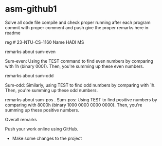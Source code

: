 # asm-github1

Solve all code file 
compile and check proper running
after each program commit with proper comment and push
give the proper remarks here in readme


reg #   23-NTU-CS-1160  Name HADI MS



remarks about sum-even

Sum-even: Using the TEST command to find even numbers by comparing with 
1h (binary 0001). Then, you're summing up these even numbers.



remarks about sum-odd

Sum-odd: Similarly, using TEST to find odd numbers 
by comparing with 1h. Then, you're summing up these odd numbers.

remarks about sum-pos
. Sum-pos: Using TEST to find positive numbers by
 comparing with 8000h (binary 1000 0000 0000 0000). Then, you're summing up these positive numbers.


Overall remarks

Push your work online using GitHub.
- Make some changes to the project
